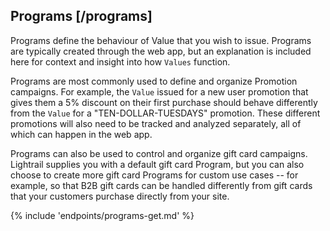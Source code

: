 ## Programs [/programs]

Programs define the behaviour of Value that you wish to issue. Programs are typically created through the web app, but an explanation is included here for context and insight into how `Values` function.

Programs are most commonly used to define and organize Promotion campaigns. For example, the `Value` issued for a new user promotion that gives them a 5% discount on their first purchase should behave differently from the `Value` for a "TEN-DOLLAR-TUESDAYS" promotion. These different promotions will also need to be tracked and analyzed separately, all of which can happen in the web app.

Programs can also be used to control and organize gift card campaigns. Lightrail supplies you with a default gift card Program, but you can also choose to create more gift card Programs for custom use cases -- for example, so that B2B gift cards can be handled differently from gift cards that your customers purchase directly from your site.

{% include 'endpoints/programs-get.md' %}
